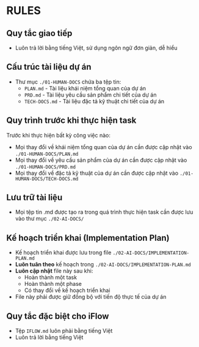 # RULES

## Quy tắc giao tiếp
- Luôn trả lời bằng tiếng Việt, sử dụng ngôn ngữ đơn giản, dễ hiểu

## Cấu trúc tài liệu dự án
- Thư mục `./01-HUMAN-DOCS` chứa ba tệp tin:
  - `PLAN.md` - Tài liệu khái niệm tổng quan của dự án
  - `PRD.md` - Tài liệu yêu cầu sản phẩm chi tiết của dự án
  - `TECH-DOCS.md` - Tài liệu đặc tả kỹ thuật chi tiết của dự án

## Quy trình trước khi thực hiện task
Trước khi thực hiện bất kỳ công việc nào:
- Mọi thay đổi về khái niệm tổng quan của dự án cần được cập nhật vào `./01-HUMAN-DOCS/PLAN.md`
- Mọi thay đổi về yêu cầu sản phẩm của dự án cần được cập nhật vào `./01-HUMAN-DOCS/PRD.md`
- Mọi thay đổi về đặc tả kỹ thuật của dự án cần được cập nhật vào `./01-HUMAN-DOCS/TECH-DOCS.md`

## Lưu trữ tài liệu
- Mọi tệp tin .md được tạo ra trong quá trình thực hiện task cần được lưu vào thư mục `./02-AI-DOCS/`

## Kế hoạch triển khai (Implementation Plan)
- Kế hoạch triển khai được lưu trong file `./02-AI-DOCS/IMPLEMENTATION-PLAN.md`
- **Luôn tuân theo** kế hoạch trong `./02-AI-DOCS/IMPLEMENTATION-PLAN.md`
- **Luôn cập nhật** file này sau khi:
  - Hoàn thành một task
  - Hoàn thành một phase
  - Có thay đổi về kế hoạch triển khai
- File này phải được giữ đồng bộ với tiến độ thực tế của dự án

## Quy tắc đặc biệt cho iFlow
- Tệp `IFLOW.md` luôn phải bằng tiếng Việt
- Luôn trả lời bằng tiếng Việt
